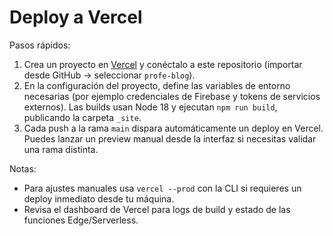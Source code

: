 Deploy a Vercel
===============

Pasos rápidos:

1. Crea un proyecto en [Vercel](https://vercel.com) y conéctalo a este repositorio (importar desde GitHub → seleccionar `profe-blog`).
2. En la configuración del proyecto, define las variables de entorno necesarias (por ejemplo credenciales de Firebase y tokens de servicios externos). Las builds usan Node 18 y ejecutan `npm run build`, publicando la carpeta `_site`.
3. Cada push a la rama `main` dispara automáticamente un deploy en Vercel. Puedes lanzar un preview manual desde la interfaz si necesitas validar una rama distinta.

Notas:
- Para ajustes manuales usa `vercel --prod` con la CLI si requieres un deploy inmediato desde tu máquina.
- Revisa el dashboard de Vercel para logs de build y estado de las funciones Edge/Serverless.
